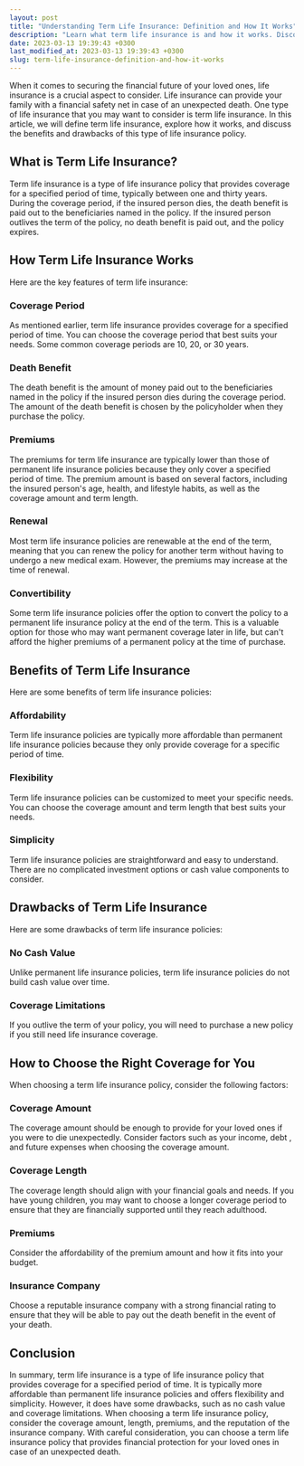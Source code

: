 ```yaml
---
layout: post
title: "Understanding Term Life Insurance: Definition and How It Works"
description: "Learn what term life insurance is and how it works. Discover the benefits and drawbacks of term life insurance policies and how to choose the right coverage for you."
date: 2023-03-13 19:39:43 +0300last_modified_at: 2023-03-13 19:39:43 +0300
slug: term-life-insurance-definition-and-how-it-works
---
```


When it comes to securing the financial future of your loved ones, life insurance is a crucial aspect to consider. Life insurance can provide your family with a financial safety net in case of an unexpected death. One type of life insurance that you may want to consider is term life insurance. In this article, we will define term life insurance, explore how it works, and discuss the benefits and drawbacks of this type of life insurance policy.

## What is Term Life Insurance?

Term life insurance is a type of life insurance policy that provides coverage for a specified period of time, typically between one and thirty years. During the coverage period, if the insured person dies, the death benefit is paid out to the beneficiaries named in the policy. If the insured person outlives the term of the policy, no death benefit is paid out, and the policy expires.

## How Term Life Insurance Works

Here are the key features of term life insurance:

### Coverage Period

As mentioned earlier, term life insurance provides coverage for a specified period of time. You can choose the coverage period that best suits your needs. Some common coverage periods are 10, 20, or 30 years.

### Death Benefit

The death benefit is the amount of money paid out to the beneficiaries named in the policy if the insured person dies during the coverage period. The amount of the death benefit is chosen by the policyholder when they purchase the policy.

### Premiums

The premiums for term life insurance are typically lower than those of permanent life insurance policies because they only cover a specified period of time. The premium amount is based on several factors, including the insured person's age, health, and lifestyle habits, as well as the coverage amount and term length.

### Renewal

Most term life insurance policies are renewable at the end of the term, meaning that you can renew the policy for another term without having to undergo a new medical exam. However, the premiums may increase at the time of renewal.

### Convertibility

Some term life insurance policies offer the option to convert the policy to a permanent life insurance policy at the end of the term. This is a valuable option for those who may want permanent coverage later in life, but can't afford the higher premiums of a permanent policy at the time of purchase.

## Benefits of Term Life Insurance

Here are some benefits of term life insurance policies:

### Affordability

Term life insurance policies are typically more affordable than permanent life insurance policies because they only provide coverage for a specific period of time.

### Flexibility

Term life insurance policies can be customized to meet your specific needs. You can choose the coverage amount and term length that best suits your needs.

### Simplicity

Term life insurance policies are straightforward and easy to understand. There are no complicated investment options or cash value components to consider.

## Drawbacks of Term Life Insurance

Here are some drawbacks of term life insurance policies:

### No Cash Value

Unlike permanent life insurance policies, term life insurance policies do not build cash value over time.

### Coverage Limitations

If you outlive the term of your policy, you will need to purchase a new policy if you still need life insurance coverage.

## How to Choose the Right Coverage for You

When choosing a term life insurance policy, consider the following factors:

### Coverage Amount

The coverage amount should be enough to provide for your loved ones if you were to die unexpectedly. Consider factors such as your income, debt , and future expenses when choosing the coverage amount.

### Coverage Length

The coverage length should align with your financial goals and needs. If you have young children, you may want to choose a longer coverage period to ensure that they are financially supported until they reach adulthood.

### Premiums

Consider the affordability of the premium amount and how it fits into your budget.

### Insurance Company

Choose a reputable insurance company with a strong financial rating to ensure that they will be able to pay out the death benefit in the event of your death.

## Conclusion

In summary, term life insurance is a type of life insurance policy that provides coverage for a specified period of time. It is typically more affordable than permanent life insurance policies and offers flexibility and simplicity. However, it does have some drawbacks, such as no cash value and coverage limitations. When choosing a term life insurance policy, consider the coverage amount, length, premiums, and the reputation of the insurance company. With careful consideration, you can choose a term life insurance policy that provides financial protection for your loved ones in case of an unexpected death.
